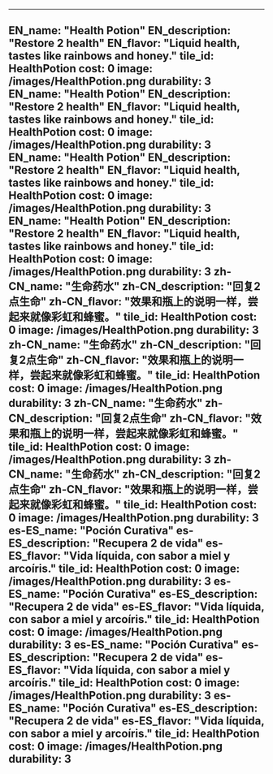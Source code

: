 ---

EN_name: "Health Potion"
EN_description: "Restore 2 health"
EN_flavor: "Liquid health, tastes like rainbows and honey."
tile_id: HealthPotion
cost: 0
image: /images/HealthPotion.png
durability: 3
EN_name: "Health Potion"
EN_description: "Restore 2 health"
EN_flavor: "Liquid health, tastes like rainbows and honey."
tile_id: HealthPotion
cost: 0
image: /images/HealthPotion.png
durability: 3
EN_name: "Health Potion"
EN_description: "Restore 2 health"
EN_flavor: "Liquid health, tastes like rainbows and honey."
tile_id: HealthPotion
cost: 0
image: /images/HealthPotion.png
durability: 3
EN_name: "Health Potion"
EN_description: "Restore 2 health"
EN_flavor: "Liquid health, tastes like rainbows and honey."
tile_id: HealthPotion
cost: 0
image: /images/HealthPotion.png
durability: 3
zh-CN_name: "生命药水"
zh-CN_description: "回复2点生命"
zh-CN_flavor: "效果和瓶上的说明一样，尝起来就像彩虹和蜂蜜。"
tile_id: HealthPotion
cost: 0
image: /images/HealthPotion.png
durability: 3
zh-CN_name: "生命药水"
zh-CN_description: "回复2点生命"
zh-CN_flavor: "效果和瓶上的说明一样，尝起来就像彩虹和蜂蜜。"
tile_id: HealthPotion
cost: 0
image: /images/HealthPotion.png
durability: 3
zh-CN_name: "生命药水"
zh-CN_description: "回复2点生命"
zh-CN_flavor: "效果和瓶上的说明一样，尝起来就像彩虹和蜂蜜。"
tile_id: HealthPotion
cost: 0
image: /images/HealthPotion.png
durability: 3
zh-CN_name: "生命药水"
zh-CN_description: "回复2点生命"
zh-CN_flavor: "效果和瓶上的说明一样，尝起来就像彩虹和蜂蜜。"
tile_id: HealthPotion
cost: 0
image: /images/HealthPotion.png
durability: 3
es-ES_name: "Poción Curativa"
es-ES_description: "Recupera 2 de vida"
es-ES_flavor: "Vida líquida, con sabor a miel y arcoíris."
tile_id: HealthPotion
cost: 0
image: /images/HealthPotion.png
durability: 3
es-ES_name: "Poción Curativa"
es-ES_description: "Recupera 2 de vida"
es-ES_flavor: "Vida líquida, con sabor a miel y arcoíris."
tile_id: HealthPotion
cost: 0
image: /images/HealthPotion.png
durability: 3
es-ES_name: "Poción Curativa"
es-ES_description: "Recupera 2 de vida"
es-ES_flavor: "Vida líquida, con sabor a miel y arcoíris."
tile_id: HealthPotion
cost: 0
image: /images/HealthPotion.png
durability: 3
es-ES_name: "Poción Curativa"
es-ES_description: "Recupera 2 de vida"
es-ES_flavor: "Vida líquida, con sabor a miel y arcoíris."
tile_id: HealthPotion
cost: 0
image: /images/HealthPotion.png
durability: 3
---